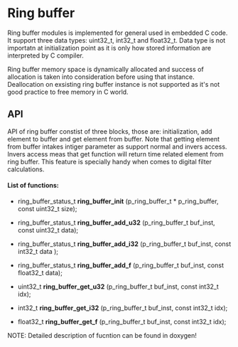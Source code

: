 # Ring buffer
Ring buffer modules is implemented for general used in embedded C code. It support three data types: uint32_t, int32_t and float32_t. Data type is not importatn at initialization point as it is only how stored information are interpreted by C compiler. 

Ring buffer memory space is dynamically allocated and success of allocation is taken into consideration before using that instance. Deallocation on exsisting ring buffer instance is not supported as it's not good practice to free memory in C world. 

## API

API of ring buffer constist of three blocks, those are: initialization, add element to buffer and get element from buffer. Note that getting element from buffer intakes intiger parameter as support normal and invers access. Invers access meas that get function will return time related element from ring buffer. This feature is specially handy when comes to digital filter calculations.

#### List of functions:
 - ring_buffer_status_t 	**ring_buffer_init**	(p_ring_buffer_t * p_ring_buffer, const  uint32_t size);

 - ring_buffer_status_t 	**ring_buffer_add_u32**	(p_ring_buffer_t buf_inst, const uint32_t data);
 - ring_buffer_status_t 	**ring_buffer_add_i32**	(p_ring_buffer_t buf_inst, const int32_t data );
 - ring_buffer_status_t 	**ring_buffer_add_f**	(p_ring_buffer_t buf_inst, const float32_t data);
 - uint32_t 				**ring_buffer_get_u32**	(p_ring_buffer_t buf_inst, const int32_t idx);
 - int32_t 				**ring_buffer_get_i32**	(p_ring_buffer_t buf_inst, const int32_t idx);
 - float32_t 				**ring_buffer_get_f**	(p_ring_buffer_t buf_inst, const int32_t idx);

NOTE: Detailed description of fucntion can be found in doxygen!

